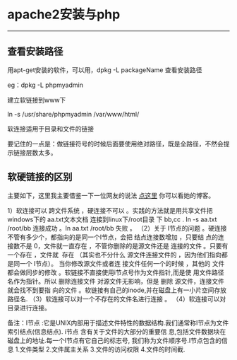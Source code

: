 # apache2安装与php

***

## 查看安装路径

用apt-get安装的软件，可以用，dpkg -L packageName 查看安装路径

eg：dpkg -L phpmyadmin

建立软链接到www下

ln -s /usr/share/phpmyadmin /var/www/html/ 

软连接适用于目录和文件的链接

要记住的一点是：做链接符号的时候后面要使用绝对路径，既是全路径，不然会提示链接层数太多。

## 软硬链接的区别

主要如下，这里我主要借鉴一下一位网友的说法 [点这里](http://blog.chinaunix.net/u1/36085/showart_412257.html) 你可以看她的博客。

1）软连接可以 跨文件系统 ，硬连接不可以 。实践的方法就是用共享文件把windows下的 aa.txt文本文档
连接到linux下/root目录 下 bb,cc . ln -s aa.txt /root/bb 连接成功 。ln aa.txt /root/bb 失败 。
（2）关于 I节点的问题 。硬连接不管有多少个，都指向的是同一个I节点，会把 结点连接数增加 ，只要结
点的连接数不是 0，文件就一直存在 ，不管你删除的是源文件还是 连接的文件 。只要有一个存在 ，文件就
 存在 （其实也不分什么 源文件连接文件的 ，因为他们指向都是同一个 I节点）。 当你修改源文件或者连
接文件任何一个的时候 ，其他的 文件都会做同步的修改 。软链接不直接使用i节点号作为文件指针,而是使
用文件路径名作为指针。所以 删除连接文件 对源文件无影响，但是 删除 源文件，连接文件就会找不到要指
向的文件 。软链接有自己的inode,并在磁盘上有一小片空间存放路径名.
（3）软连接可以对一个不存在的文件名进行连接 。
（4）软连接可以对目录进行连接。

备注：I节点 :它是UNIX内部用于描述文件特性的数据结构.我们通常称I节点为文件索引结点(信息结点).
i节点 含有关于文件的大部分的重要信 息,包括文件数据块在磁盘上的地址.每一个I节点有它自己的标志号,
我们称为文件顺序号.I节点包含的信息 1.文件类型 2.文件属主关系 3.文件的访问权限 4.文件的时间截.